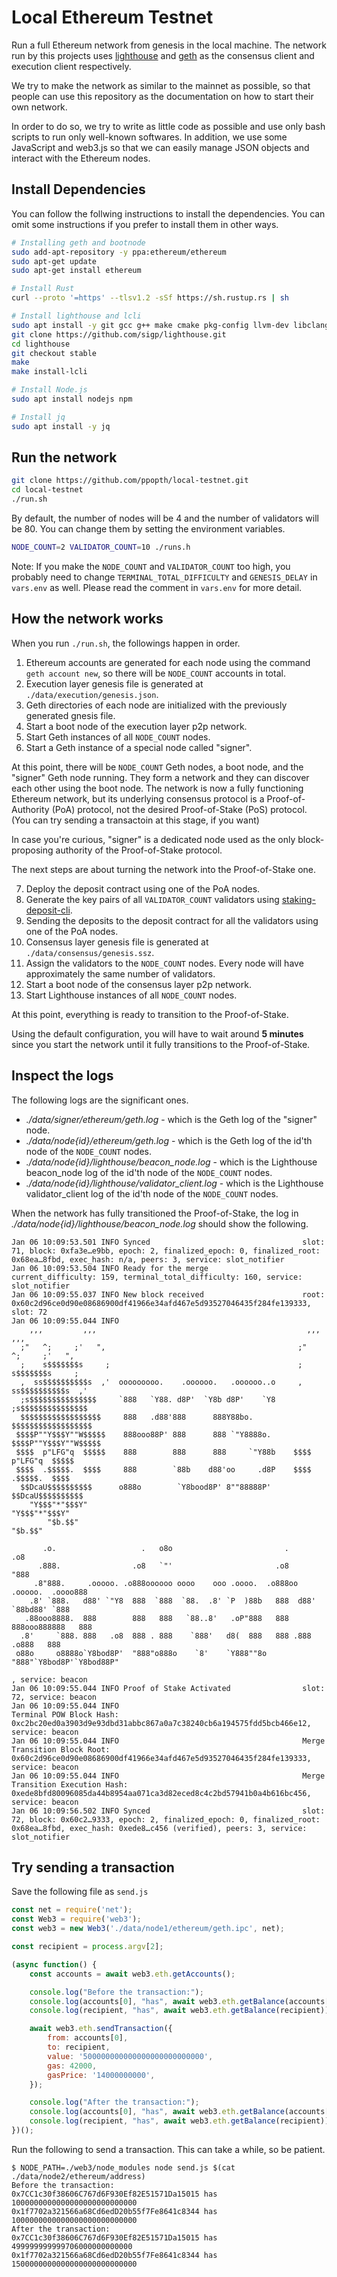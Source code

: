 # Local Ethereum Testnet
Run a full Ethereum network from genesis in the local machine. The network run by this projects uses [lighthouse](https://github.com/sigp/lighthouse)
and [geth](https://github.com/ethereum/go-ethereum) as the consensus client and execution client respectively.

We try to make the network as similar to the mainnet as possible, so that people can use this repository as the documentation on how to start
their own network.

In order to do so, we try to write as little code as possible and use only bash scripts to run only well-known softwares. In addition, we use some
JavaScript and web3.js so that we can easily manage JSON objects and interact with the Ethereum nodes.

## Install Dependencies
You can follow the follwing instructions to install the dependencies. You can omit some instructions if you prefer to install them in other ways.
```bash
# Installing geth and bootnode
sudo add-apt-repository -y ppa:ethereum/ethereum
sudo apt-get update
sudo apt-get install ethereum

# Install Rust
curl --proto '=https' --tlsv1.2 -sSf https://sh.rustup.rs | sh

# Install lighthouse and lcli
sudo apt install -y git gcc g++ make cmake pkg-config llvm-dev libclang-dev clang protobuf-compiler
git clone https://github.com/sigp/lighthouse.git
cd lighthouse
git checkout stable
make
make install-lcli

# Install Node.js
sudo apt install nodejs npm

# Install jq
sudo apt install -y jq
```

## Run the network
```bash
git clone https://github.com/ppopth/local-testnet.git
cd local-testnet
./run.sh
```
By default, the number of nodes will be 4 and the number of validators will be 80. You can change them by setting the environment variables.
```bash
NODE_COUNT=2 VALIDATOR_COUNT=10 ./runs.h
```
Note: If you make the `NODE_COUNT` and `VALIDATOR_COUNT` too high, you probably need to change `TERMINAL_TOTAL_DIFFICULTY` and `GENESIS_DELAY` in `vars.env` as well. Please read the comment in `vars.env` for more detail.

## How the network works
When you run `./run.sh`, the followings happen in order.

1. Ethereum accounts are generated for each node using the command `geth account new`, so there will be `NODE_COUNT` accounts in total.
2. Execution layer genesis file is generated at `./data/execution/genesis.json`.
3. Geth directories of each node are initialized with the previously generated gnesis file.
4. Start a boot node of the execution layer p2p network.
5. Start Geth instances of all `NODE_COUNT` nodes.
6. Start a Geth instance of a special node called "signer".

At this point, there will be `NODE_COUNT` Geth nodes, a boot node, and the "signer" Geth node running. They form a network and they can discover
each other using the boot node. The network is now a fully functioning Ethereum network, but its underlying consensus protocol is a Proof-of-Authority (PoA) protocol,
not the desired Proof-of-Stake (PoS) protocol. (You can try sending a transactoin at this stage, if you want)

In case you're curious, "signer" is a dedicated node used as the only block-proposing authority of the Proof-of-Stake protocol.

The next steps are about turning the network into the Proof-of-Stake one.

7. Deploy the deposit contract using one of the PoA nodes.
8. Generate the key pairs of all `VALIDATOR_COUNT` validators using [staking-deposit-cli](https://github.com/ethereum/staking-deposit-cli).
9. Sending the deposits to the deposit contract for all the validators using one of the PoA nodes.
10. Consensus layer genesis file is generated at `./data/consensus/genesis.ssz`.
11. Assign the validators to the `NODE_COUNT` nodes. Every node will have approximately the same number of validators.
12. Start a boot node of the consensus layer p2p network.
13. Start Lighthouse instances of all `NODE_COUNT` nodes.

At this point, everything is ready to transition to the Proof-of-Stake.

Using the default configuration, you will have to wait around **5 minutes** since you start the network until it fully transitions to the Proof-of-Stake.

## Inspect the logs

The following logs are the significant ones.
* *./data/signer/ethereum/geth.log* - which is the Geth log of the "signer" node.
* *./data/node{id}/ethereum/geth.log* - which is the Geth log of the id'th node of the `NODE_COUNT` nodes.
* *./data/node{id}/lighthouse/beacon_node.log* - which is the Lighthouse beacon_node log of the id'th node of the `NODE_COUNT` nodes.
* *./data/node{id}/lighthouse/validator_client.log* - which is the Lighthouse validator_client log of the id'th node of the `NODE_COUNT` nodes.

When the network has fully transitioned the Proof-of-Stake, the log in *./data/node{id}/lighthouse/beacon_node.log* should show the following.

```
Jan 06 10:09:53.501 INFO Synced                                  slot: 71, block: 0xfa3e…e9bb, epoch: 2, finalized_epoch: 0, finalized_root: 0x68ea…8fbd, exec_hash: n/a, peers: 3, service: slot_notifier
Jan 06 10:09:53.504 INFO Ready for the merge                     current_difficulty: 159, terminal_total_difficulty: 160, service: slot_notifier
Jan 06 10:09:55.037 INFO New block received                      root: 0x60c2d96ce0d90e08686900df41966e34afd467e5d93527046435f284fe139333, slot: 72
Jan 06 10:09:55.044 INFO 
    ,,,         ,,,                                               ,,,         ,,,
  ;"   ^;     ;'   ",                                           ;"   ^;     ;'   ",
  ;    s$$$$$$$s     ;                                          ;    s$$$$$$$s     ;
  ,  ss$$$$$$$$$$s  ,'  ooooooooo.    .oooooo.   .oooooo..o     ,  ss$$$$$$$$$$s  ,'
  ;s$$$$$$$$$$$$$$$     `888   `Y88. d8P'  `Y8b d8P'    `Y8     ;s$$$$$$$$$$$$$$$
  $$$$$$$$$$$$$$$$$$     888   .d88'888      888Y88bo.          $$$$$$$$$$$$$$$$$$
 $$$$P""Y$$$Y""W$$$$$    888ooo88P' 888      888 `"Y8888o.     $$$$P""Y$$$Y""W$$$$$
 $$$$  p"LFG"q  $$$$$    888        888      888     `"Y88b    $$$$  p"LFG"q  $$$$$
 $$$$  .$$$$$.  $$$$     888        `88b    d88'oo     .d8P    $$$$  .$$$$$.  $$$$
  $$DcaU$$$$$$$$$$      o888o        `Y8bood8P' 8""88888P'      $$DcaU$$$$$$$$$$
    "Y$$$"*"$$$Y"                                                 "Y$$$"*"$$$Y"
        "$b.$$"                                                       "$b.$$"

       .o.                   .   o8o                         .                 .o8
      .888.                .o8   `"'                       .o8                "888
     .8"888.     .ooooo. .o888oooooo oooo    ooo .oooo.  .o888oo .ooooo.  .oooo888
    .8' `888.   d88' `"Y8  888  `888  `88.  .8' `P  )88b   888  d88' `88bd88' `888
   .88ooo8888.  888        888   888   `88..8'   .oP"888   888  888ooo888888   888
  .8'     `888. 888   .o8  888 . 888    `888'   d8(  888   888 .888    .o888   888
 o88o     o8888o`Y8bod8P'  "888"o888o    `8'    `Y888""8o  "888"`Y8bod8P'`Y8bod88P"

, service: beacon
Jan 06 10:09:55.044 INFO Proof of Stake Activated                slot: 72, service: beacon
Jan 06 10:09:55.044 INFO                                         Terminal POW Block Hash: 0xc2bc20ed0a3903d9e93dbd31abbc867a0a7c38240cb6a194575fdd5bcb466e12, service: beacon
Jan 06 10:09:55.044 INFO                                         Merge Transition Block Root: 0x60c2d96ce0d90e08686900df41966e34afd467e5d93527046435f284fe139333, service: beacon
Jan 06 10:09:55.044 INFO                                         Merge Transition Execution Hash: 0xede8bfd80096085da44b8954aa071ca3d82eced8c4c2bd57941b0a4b616bc456, service: beacon
Jan 06 10:09:56.502 INFO Synced                                  slot: 72, block: 0x60c2…9333, epoch: 2, finalized_epoch: 0, finalized_root: 0x68ea…8fbd, exec_hash: 0xede8…c456 (verified), peers: 3, service: slot_notifier
```

## Try sending a transaction

Save the following file as `send.js`
```js
const net = require('net');
const Web3 = require('web3');
const web3 = new Web3('./data/node1/ethereum/geth.ipc', net);

const recipient = process.argv[2];

(async function() {
    const accounts = await web3.eth.getAccounts();

    console.log("Before the transaction:");
    console.log(accounts[0], "has", await web3.eth.getBalance(accounts[0]));
    console.log(recipient, "has", await web3.eth.getBalance(recipient));

    await web3.eth.sendTransaction({
        from: accounts[0],
        to: recipient,
        value: '500000000000000000000000000',
        gas: 42000,
        gasPrice: '14000000000',
    });

    console.log("After the transaction:");
    console.log(accounts[0], "has", await web3.eth.getBalance(accounts[0]));
    console.log(recipient, "has", await web3.eth.getBalance(recipient));
})();
```
Run the following to send a transaction. This can take a while, so be patient.
```
$ NODE_PATH=./web3/node_modules node send.js $(cat ./data/node2/ethereum/address)
Before the transaction:
0x7CC1c30f38606C767d6F930Ef82E51571Da15015 has 1000000000000000000000000000
0x1f7702a321566a68Cd6edD20b55f7Fe8641c8344 has 1000000000000000000000000000
After the transaction:
0x7CC1c30f38606C767d6F930Ef82E51571Da15015 has 499999999999706000000000000
0x1f7702a321566a68Cd6edD20b55f7Fe8641c8344 has 1500000000000000000000000000
```
